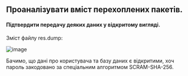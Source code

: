 ## Проаналізувати вміст перехоплених пакетів. 
#### Підтвердити передачу деяких даних у відкритому вигляді.

Зміст файлу res.dump: 

![image](https://user-images.githubusercontent.com/56130345/208243595-1cb49f12-71b6-4b9d-8c89-e82b0f471e1e.png)

Бачимо, що дані про користувача та базу даних є відкритими, хоч пароль закодовано за спеціальним алгоритмом SCRAM-SHA-256.

